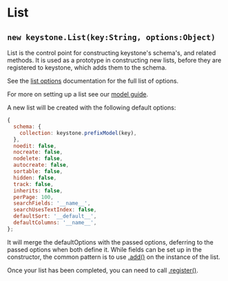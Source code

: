 # List

## `new keystone.List(key:String, options:Object)`

List is the control point for constructing keystone's schema's, and related methods. It is used as a prototype in constructing new lists, before they are registered to keystone, which adds them to the schema.

See the [list options](/api/list/options) documentation for the full list of options.

For more on setting up a list see our [model guide](/getting-started/setting-up/part-2).

A new list will be created with the following default options:

```javascript
{
  schema: {
    collection: keystone.prefixModel(key),
  },
  noedit: false,
  nocreate: false,
  nodelete: false,
  autocreate: false,
  sortable: false,
  hidden: false,
  track: false,
  inherits: false,
  perPage: 100,
  searchFields: '__name__',
  searchUsesTextIndex: false,
  defaultSort: '__default__',
  defaultColumns: '__name__',
};
```

It will merge the defaultOptions with the passed options, deferring to the passed options when both define it. While fields can be set up in the constructor, the common pattern is to use [.add()](/api/list/add) on the instance of the list.

Once your list has been completed, you can need to call [.register()](/api/list/register).
